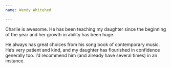 ```yaml
---
name: Wendy Whitehed

---
```


Charlie is awesome. He has been teaching my daughter since the beginning of the year and her growth in ability has been huge.

He always has great choices from his song book of contemporary music. He’s very patient and kind, and my daughter has flourished in confidence generally too. I’d recommend him (and already have several times) in an instance.
